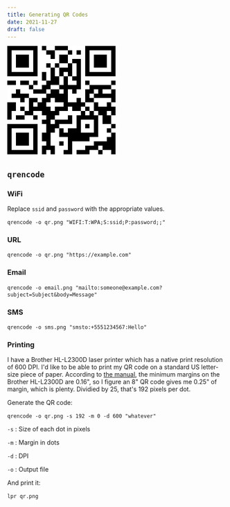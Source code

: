 ```yaml
---
title: Generating QR Codes
date: 2021-11-27
draft: false
---
```


![QR Code](/static/images/qr.png)

## `qrencode`

### WiFi

Replace `ssid` and `password` with the appropriate values.

```shell
qrencode -o qr.png "WIFI:T:WPA;S:ssid;P:password;;"
```

### URL

```shell
qrencode -o qr.png "https://example.com"
```

### Email

```shell
qrencode -o email.png "mailto:someone@example.com?subject=Subject&body=Message"
```

### SMS

```shell
qrencode -o sms.png "smsto:+5551234567:Hello"
```

### Printing

I have a Brother HL-L2300D laser printer which has a native print resolution of 600 DPI. I'd like to be able to print my QR code on a standard US letter-size piece of paper. According to [the manual](https://support.brother.com/g/s/id/htmldoc/printer/cv_hll2300d/use/manual/index.html#GUID-1BBF837B-7708-4FCB-8F03-EBC668571B9F_20#KEY=unprintable%20areas), the minimum margins on the Brother HL-L2300D are 0.16", so I figure an 8" QR code gives me 0.25" of margin, which is plenty. Dividied by 25, that's 192 pixels per dot.

Generate the QR code:

```shell
qrencode -o qr.png -s 192 -m 0 -d 600 "whatever"
```

`-s`
:   Size of each dot in pixels

`-m`
:   Margin in dots

`-d`
:   DPI

`-o`
:   Output file

And print it:

```shell
lpr qr.png
```
